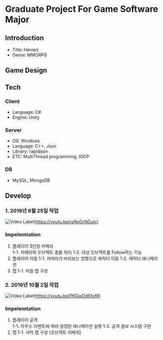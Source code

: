# Graduate Project For Game Software Major

## Introduction  
+ Title: Heroes  
+ Genre: MMORPG  

## Game Design

## Tech
### Client
* Language: C#  
* Engine: Unity  

### Server
* OS: Windows  
* Language: C++, Json  
* Library: rapidjson  
* ETC: MultiThread programming, IOCP  

### DB
* MySQL, MongoDB

## Develop
### 1. 2019년 9월 25일 작업
![Video Label](https://img.youtube.com/vi/rsNnGrNGuIc/0.jpg)(https://youtu.be/rsNnGrNGuIc)

### Impelemtation
1. 플레이어 3인칭 카메라  
  1-1. 카메라와 오브젝트 충돌 처리
  1-2. 대상 오브젝트를 Follow하는 기능
2. 플레이어 이동
  1-1. 카메라가 바라보는 방향으로 캐릭터 이동
  1-2. 캐릭터 애니메이션
3. 맵
  1-1. 마을 맵 구성
  
### 2. 2019년 10월 2일 작업
![Video Label](https://img.youtube.com/vi/PKGwDd61of8/0.jpg)(https://youtu.be/PKGwDd61of8)

### Impelemtation
1. 플레이어 공격  
  1-1. 마우스 이벤트에 따라 설정된 애니메이션 실행
  1-2. 공격 콤보 시스템 구현
2. 맵
  1-1. 사막 맵 구성 (오브젝트 미배치)

